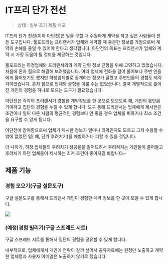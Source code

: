 # IT프리 단가 전선

> 상태 : 일부 초기 제품 배포

IT프리 단가 전선(이하 아단전)은 일을 구할 때 수월하게 계약을 하고 싶은 사람들이 만든 도구입니다. 툴포프리는 프리랜서가 업체와 계약할 때 충분한 정보를 가짐으로써 계약의 손해를 줄일 수 있어야 한다고 생각합니다. 아단전의 목표는 프리랜서가 업체와 계약 시 가장 도움이 될 정보를 제공하는 것입니다.

풀포프리는 하청업체와 프리랜서와의 계약 관련 정보 균형을 위해 고민하고 있었습니다. 처음에 혼자 힘으로 해결해 보려했습니다. 여러 업체에 전화를 걸어 물어보나 주변 인들에게 물어보기도 했지만 하청업체별로 공개하는 정보가 달랐고 주변인들의 경험도 제각각이었습니다. 혼자 힘으로 업체와 균형을 이룰 수는 없었습니다. 결국 개별적으로 흝어진 개인의 경험을 하나로 모으는 도구가 필요했습니다.

아단전은 각각의 프리랜서가 경험한 계약정보를 한 곳으로 모으도록 해, 개인의 몫만큼 기여하고 집단의 경험을 누릴 수 있게 합니다. 도구 통해 프리랜서는 업체에게 제시받은 조건이나 일이 다른 사람의 평균적인 경험보다 안 좋을 경우 업체를 피하거나 최소 조건을 요구할 수 있게 됩니다.

아단전에 참여함으로써 업체가 제시한 정보가 얼마나 최악인지도 모르고 그저 수용할 수 밖에 없었던 일( 예, 단가 후려치기)을 예방하거나 피할 수 있을 것입니다.

더 나아가, 하청 업체들의 후려치기 성공율을 떨어뜨려서 후려쳐지는 개인들이 줄어들고 후려치기 하던 업체들이 제시하는 최저 조건이 좋아지길 바랍니다.-


## 제품 기능

### 경험 모으기(구글 설문도구)

구글 설문도구를 통해서 프리랜서 개인이 경험한 계약 정보를 한 곳에 모을 수 있게 합니다. 

![](http://imgdb.kr/eqUA.jpg)

### (예정)경험 빌리기(구글 스프레드 시트)

구글 스프레드 시트를 통해서 집단의 경험을 공유할 수 있게 합니다.  

내부적으로, 업체에게서 개인에 연락이 갈까 싶어서 공유자료에는 원청만 노출하고 계약한 업체명과 사용자 이메일은 노출하지 않기로 했습니다.
